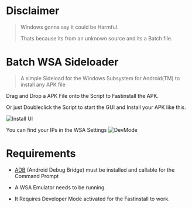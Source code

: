 # Disclaimer
> Windows gonna say it could be Harmful.
>
> Thats because its from an unknown source and its a Batch file.

# Batch WSA Sideloader

> A simple Sideload for the Windows Subsystem for Android(TM) to install any APK file

Drag and Drop a APK File onto the Script to Fastinstall the APK.

Or just Doubleclick the Script to start the GUI and Install your APK like this.

![Install UI](https://i.imgur.com/9gI4Eqd.png)

You can find your IPs in the WSA Settings
![DevMode](https://i.imgur.com/90OSdqM.png)

# Requirements
- [ADB](https://developer.android.com/studio/command-line/adb) (Android Debug Bridge) must be installed and callable for the Command Prompt

- A WSA Emulator needs to be running.

- It Requires Developer Mode activated for the Fastinstall to work.
